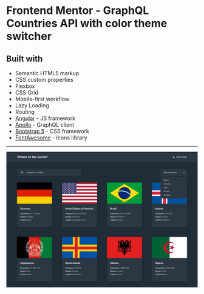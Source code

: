 # Frontend Mentor - GraphQL Countries API with color theme switcher

## Built with

- Semantic HTML5 markup
- CSS custom properties
- Flexbox
- CSS Grid
- Mobile-first workflow
- Lazy Loading
- Routing
- [Angular](https://angular.io/) - JS framework
- [Apollo](https://apollo-angular.com/) - GraphQL client
- [Bootstrap 5](https://getbootstrap.com/) - CSS framework
- [FontAwesome](https://fontawesome.com/) - Icons library

---

![Screenshot of the target](design/desktop-design-home-dark.jpg)
